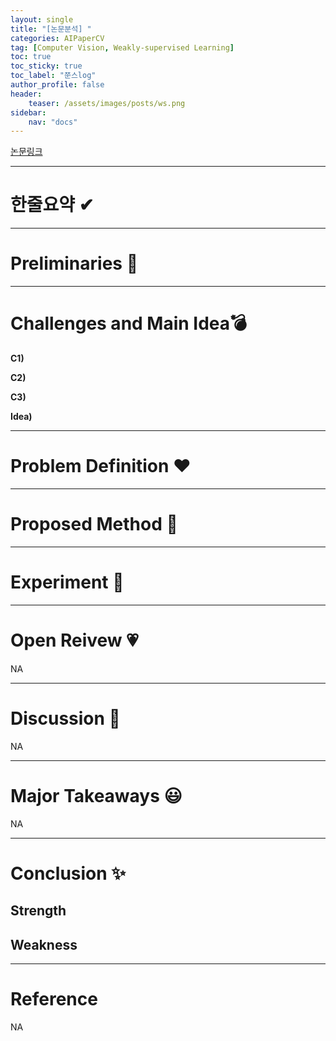 ```yaml
---
layout: single
title: "[논문분석] "
categories: AIPaperCV
tag: [Computer Vision, Weakly-supervised Learning]
toc: true
toc_sticky: true
toc_label: "쭌스log"
author_profile: false
header:
    teaser: /assets/images/posts/ws.png
sidebar:
    nav: "docs"
---
```


<span style="color:sky"> [논문링크]()  </span>

****
# 한줄요약 ✔

****
# Preliminaries 🍱

****
# Challenges and Main Idea💣
**C1)** <span style="color:orange"> </span>

**C2)** <span style="color:orange"> </span>

**C3)** <span style="color:orange"> </span>

**Idea)** <span style="color:lightgreen"> </span>

****
# Problem Definition ❤️

****
# Proposed Method 🧿

****
# Experiment 👀

****
# Open Reivew 💗
NA

****
# Discussion 🍟
NA

****
# Major Takeaways 😃
NA

****
# Conclusion ✨
## Strength
## Weakness

****
# Reference
NA